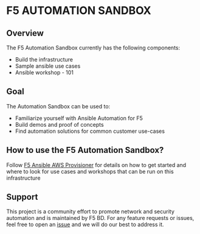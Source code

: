# F5 AUTOMATION SANDBOX

## Overview
The F5 Automation Sandbox currently has the following components:
- Build the infrastructure 
- Sample ansible use cases
- Ansible workshop - 101

## Goal
The Automation Sandbox can be used to:
- Familiarize yourself with Ansible Automation for F5
- Build demos and proof of concepts
- Find automation solutions for common customer use-cases

## How to use the F5 Automation Sandbox?
Follow [F5 Ansible AWS Provisioner](https://clouddocs.f5.com/training/automation-sandbox/) for details on how to get started and where to look for use cases and workshops that can be run on this infrastructure

## Support
This project is a community effort to promote network and security automation and is maintained by F5 BD. For any feature requests or issues, feel free to open an [issue](https://github.com/f5alliances/f5_provisioner/issues) and we will do our best to address it.

